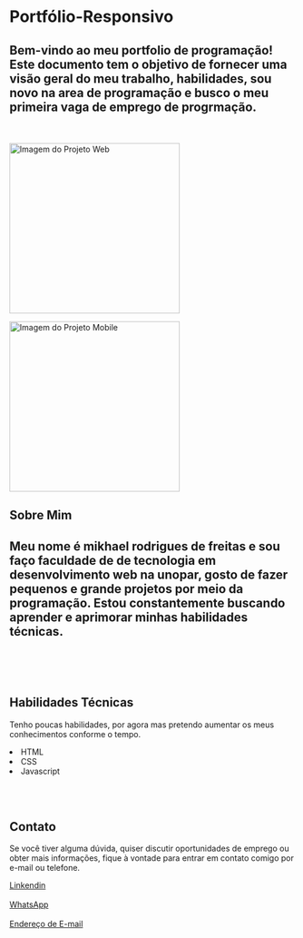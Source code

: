 # Portfólio-Responsivo

<h2>Bem-vindo ao meu portfolio de programação! Este documento tem o objetivo de fornecer uma visão geral do meu trabalho, habilidades, sou novo na area de programação e busco o meu primeira vaga de emprego de progrmação.</h2>

<br></br>
<img src="IMG/Projetoweb.png" alt="Imagem do Projeto Web" width="300px">


<img src="IMG/ProjetoMobile.png" alt="Imagem do Projeto Mobile" width="300px">


<h2>Sobre Mim<h2>

<p>Meu nome é mikhael rodrigues de freitas e sou faço faculdade de de tecnologia em desenvolvimento web na unopar, gosto de fazer pequenos e grande projetos  por meio da programação. Estou constantemente buscando aprender e aprimorar minhas habilidades técnicas.</p>

<br></br>

<h2>Habilidades Técnicas</h2>

<p>Tenho poucas habilidades, por agora mas pretendo aumentar os meus conhecimentos conforme o tempo.</p>

<li>HTML</li>
<li>CSS</li>
<li>Javascript</li>

<br></br>

<h2>Contato</h2>
<p>Se você tiver alguma dúvida, quiser discutir oportunidades de emprego ou obter mais informações, fique à vontade para entrar em contato comigo por e-mail ou telefone.<p>

[Linkendin](https://www.linkedin.com/in/mikhael-rodrigues-de-freitas-448403235/)
<br></br>
[WhatsApp](https://wa.me/5527995771584)
<br></br>
[Endereço de E-mail](mailto:mikhaelrdf2@gmail.com)


